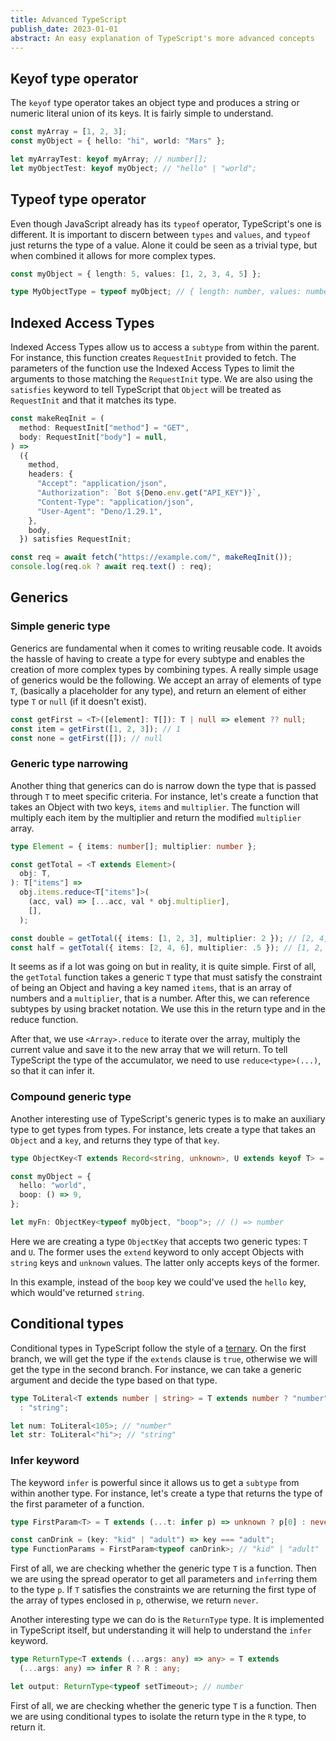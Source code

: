 ```yaml
---
title: Advanced TypeScript
publish_date: 2023-01-01
abstract: An easy explanation of TypeScript's more advanced concepts
---
```


## Keyof type operator

The `keyof` type operator takes an object type and produces a string or numeric
literal union of its keys. It is fairly simple to understand.

```ts
const myArray = [1, 2, 3];
const myObject = { hello: "hi", world: "Mars" };

let myArrayTest: keyof myArray; // number[];
let myObjectTest: keyof myObject; // "hello" | "world";
```

## Typeof type operator

Even though JavaScript already has its `typeof` operator, TypeScript's one is
different. It is important to discern between `types` and `values`, and `typeof`
just returns the type of a value. Alone it could be seen as a trivial type, but
when combined it allows for more complex types.

```ts
const myObject = { length: 5, values: [1, 2, 3, 4, 5] };

type MyObjectType = typeof myObject; // { length: number, values: number[] };
```

## Indexed Access Types

Indexed Access Types allow us to access a `subtype` from within the parent. For
instance, this function creates `RequestInit` provided to fetch. The parameters
of the function use the Indexed Access Types to limit the arguments to those
matching the `RequestInit` type. We are also using the `satisfies` keyword to
tell TypeScript that `Object` will be treated as `RequestInit` and that it
matches its type.

```ts
const makeReqInit = (
  method: RequestInit["method"] = "GET",
  body: RequestInit["body"] = null,
) =>
  ({
    method,
    headers: {
      "Accept": "application/json",
      "Authorization": `Bot ${Deno.env.get("API_KEY")}`,
      "Content-Type": "application/json",
      "User-Agent": "Deno/1.29.1",
    },
    body,
  }) satisfies RequestInit;

const req = await fetch("https://example.com/", makeReqInit());
console.log(req.ok ? await req.text() : req);
```

## Generics

### Simple generic type

Generics are fundamental when it comes to writing reusable code. It avoids the
hassle of having to create a type for every subtype and enables the creation of
more complex types by combining types. A really simple usage of generics would
be the following. We accept an array of elements of type `T`, (basically a
placeholder for any type), and return an element of either type `T` or `null`
(if it doesn't exist).

```ts
const getFirst = <T>([element]: T[]): T | null => element ?? null;
const item = getFirst([1, 2, 3]); // 1
const none = getFirst([]); // null
```

### Generic type narrowing

Another thing that generics can do is narrow down the type that is passed
through `T` to meet specific criteria. For instance, let's create a function
that takes an Object with two keys, `items` and `multiplier`. The function will
multiply each item by the multiplier and return the modified `multiplier` array.

```ts
type Element = { items: number[]; multiplier: number };

const getTotal = <T extends Element>(
  obj: T,
): T["items"] =>
  obj.items.reduce<T["items"]>(
    (acc, val) => [...acc, val * obj.multiplier],
    [],
  );

const double = getTotal({ items: [1, 2, 3], multiplier: 2 }); // [2, 4, 6]
const half = getTotal({ items: [2, 4, 6], multiplier: .5 }); // [1, 2, 3]
```

It seems as if a lot was going on but in reality, it is quite simple. First of
all, the `getTotal` function takes a generic `T` type that must satisfy the
constraint of being an Object and having a key named `items`, that is an array
of numbers and a `multiplier`, that is a number. After this, we can reference
subtypes by using bracket notation. We use this in the return type and in the
reduce function.

After that, we use `<Array>.reduce` to iterate over the array, multiply the
current value and save it to the new array that we will return. To tell
TypeScript the type of the accumulator, we need to use `reduce<type>(...)`, so
that it can infer it.

### Compound generic type

Another interesting use of TypeScript's generic types is to make an auxiliary
type to get types from types. For instance, lets create a type that takes an
`Object` and a `key`, and returns they type of that `key`.

```ts
type ObjectKey<T extends Record<string, unknown>, U extends keyof T> = T[U];

const myObject = {
  hello: "world",
  boop: () => 9,
};

let myFn: ObjectKey<typeof myObject, "boop">; // () => number
```

Here we are creating a type `ObjectKey` that accepts two generic types: `T` and
`U`. The former uses the `extend` keyword to only accept Objects with `string`
keys and `unknown` values. The latter only accepts keys of the former.

In this example, instead of the `boop` key we could've used the `hello` key,
which would've returned `string`.

## Conditional types

Conditional types in TypeScript follow the style of a
[ternary](https://developer.mozilla.org/en-US/docs/Web/JavaScript/Reference/Operators/Conditional_Operator).
On the first branch, we will get the type if the `extends` clause is `true`,
otherwise we will get the type in the second branch. For instance, we can take a
generic argument and decide the type based on that type.

```ts
type ToLiteral<T extends number | string> = T extends number ? "number"
  : "string";

let num: ToLiteral<105>; // "number"
let str: ToLiteral<"hi">; // "string"
```

### Infer keyword

The keyword `infer` is powerful since it allows us to get a `subtype` from
within another type. For instance, let's create a type that returns the type of
the first parameter of a function.

```ts
type FirstParam<T> = T extends (...t: infer p) => unknown ? p[0] : never;

const canDrink = (key: "kid" | "adult") => key === "adult";
type FunctionParams = FirstParam<typeof canDrink>; // "kid" | "adult"
```

First of all, we are checking whether the generic type `T` is a function. Then
we are using the spread operator to get all parameters and `infer`ring them to
the type `p`. If `T` satisfies the constraints we are returning the first type
of the array of types enclosed in `p`, otherwise, we return `never`.

Another interesting type we can do is the `ReturnType` type. It is implemented
in TypeScript itself, but understanding it will help to understand the `infer`
keyword.

```ts
type ReturnType<T extends (...args: any) => any> = T extends
  (...args: any) => infer R ? R : any;

let output: ReturnType<typeof setTimeout>; // number
```

First of all, we are checking whether the generic type `T` is a function. Then we
are using conditional types to isolate the return type in the `R` type, to
return it.
